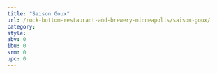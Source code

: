 ```yaml
---
title: "Saison Goux"
url: /rock-bottom-restaurant-and-brewery-minneapolis/saison-goux/
category: 
style: 
abv: 0
ibu: 0
srm: 0
upc: 0
---
```


